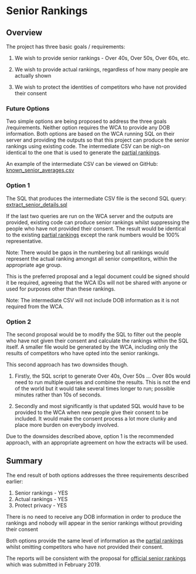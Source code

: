 # Senior Rankings

## Overview

The project has three basic goals / requirements:

1. We wish to provide senior rankings - Over 40s, Over 50s, Over 60s, etc.

2. We wish to provide actual rankings, regardless of how many people are actually shown

3. We wish to protect the identities of competitors who have not provided their consent

### Future Options

Two simple options are being proposed to address the three goals /requirements. Neither option requires the WCA to provide any DOB information. Both options are based on the WCA running SQL on their server and providing the outputs so that this project can produce the senior rankings using existing code. The intermediate CSV can be nigh-on identical to the one that is used to generate the [partial rankings](http://logiqx.github.io/wca-ipy/Partial_Rankings.html).

An example of the intermediate CSV can be viewed on GitHub: [known_senior_averages.csv](https://github.com/Logiqx/wca-ipy/blob/master/data/public/extract/known_senior_averages.csv)

### Option 1

The SQL that produces the intermediate CSV file is the second SQL query: [extract_senior_details.sql](https://github.com/Logiqx/wca-ipy/blob/master/sql/extract_senior_details.sql)

If the last two queries are run on the WCA server and the outputs are provided, existing code can produce senior rankings whilst suppressing the people who have not provided their consent. The result would be identical to the existing [partial rankings](http://logiqx.github.io/wca-ipy/Partial_Rankings.html) except the rank numbers would be 100% representative.

Note: There would be gaps in the numbering but all rankings would represent the actual ranking amongst all senior competitors, within the appropriate age group.

This is the preferred proposal and a legal document could be signed should it be required, agreeing that the WCA IDs will not be shared with anyone or used for purposes other than these rankings.

Note: The intermediate CSV will not include DOB information as it is not required from the WCA.

### Option 2

The second proposal would be to modify the SQL to filter out the people who have not given their consent and calculate the rankings within the SQL itself. A smaller file would be generated by the WCA, including only the results of competitors who have opted into the senior rankings.

This second approach has two downsides though.

1. Firstly, the SQL script to generate Over 40s, Over 50s ... Over 80s would need to run multiple queries and combine the results. This is not the end of the world but it would take several times longer to run; possible minutes rather than 10s of seconds.

2. Secondly and most significantly is that updated SQL would have to be provided to the WCA when new people give their consent to be included. It would make the consent process a lot more clunky and place more burden on everybody involved.

Due to the downsides described above, option 1 is the recommended approach, with an appropriate agreement on how the extracts will be used.

## Summary

The end result of both options addresses the three requirements described earlier:

1. Senior rankings - YES
2. Actual rankings - YES
3. Protect privacy - YES

There is no need to receive any DOB information in order to produce the rankings and nobody will appear in the senior rankings without providing their consent

Both options provide the same level of information as the [partial rankings](http://logiqx.github.io/wca-ipy/Partial_Rankings.html) whilst omitting competitors who have not provided their consent.

The reports will be consistent with the proposal for [official senior rankings](https://logiqx.github.io/wca-ipy/WCA_Proposal.html) which was submitted in February 2019.

